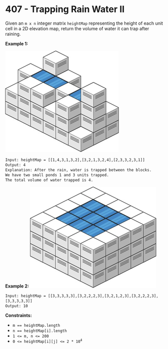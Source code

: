 # 407 - Trapping Rain Water II
Given an `m x n` integer matrix `heightMap` representing the height of each unit cell in a 2D elevation map, return the volume of water it can trap after raining.

**Example 1:**

![trap1](./assets/trap1-3d.jpg)

```
Input: heightMap = [[1,4,3,1,3,2],[3,2,1,3,2,4],[2,3,3,2,3,1]]
Output: 4
Explanation: After the rain, water is trapped between the blocks.
We have two small ponds 1 and 3 units trapped.
The total volume of water trapped is 4.
```

**Example 2:**
![trap2](./assets/trap2-3d.jpg)

```
Input: heightMap = [[3,3,3,3,3],[3,2,2,2,3],[3,2,1,2,3],[3,2,2,2,3],[3,3,3,3,3]]
Output: 10
```

**Constraints:**
- `m == heightMap.length`
- `n == heightMap[i].length`
- `1 <= m, n <= 200`
- <code>0 <= heightMap[i][j] <= 2 * 10<sup>4</sup></code>
